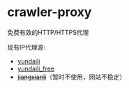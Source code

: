 # crawler-proxy
免费有效的HTTP/HTTPS代理

现有IP代理源:

- [yundaili](http://www.ip.3366.net)
- [yundaili_free](http://www.ip.3366.net/free)
- <del>[jiangxianli](https://ip.jiangxianli.com)</del>（暂时不使用，网站不稳定）
